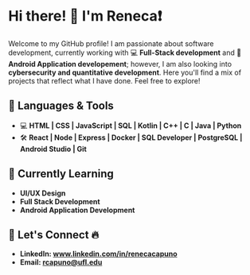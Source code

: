 # Hi there! 👋 I'm Reneca❗

Welcome to my GitHub profile!  I am passionate about software development, currently working with 💻 **Full-Stack development** and 📱 **Android Application developement**; however, I am also looking into **cybersecurity and quantitative development**. Here you'll find a mix of projects that reflect what I have done. Feel free to explore!

## 🔧 Languages & Tools

- 💻 **HTML | CSS | JavaScript | SQL | Kotlin | C++ | C | Java | Python** 
- 🛠️ **React | Node | Express | Docker | SQL Developer | PostgreSQL | Android Studio | Git** 

## 🌱 Currently Learning
- **UI/UX Design**
- **Full Stack Development**
- **Android Application Development**

## 🤝 Let's Connect 🔥

- **LinkedIn: www.linkedin.com/in/renecacapuno**
- **Email: rcapuno@ufl.edu**
  
